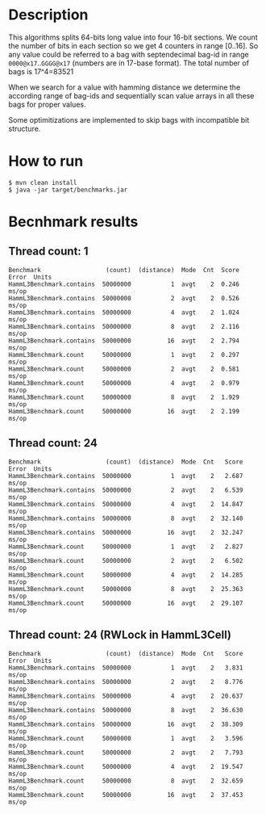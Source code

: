 # Description

This algorithms splits 64-bits long value into four 16-bit sections. We count the number of bits in
each section so we get 4 counters in range [0..16]. So any value could be referred to a bag with
septendecimal bag-id in range `0000@x17`..`GGGG@x17` (numbers are in 17-base format). The total number
of bags is 17^4=83521

When we search for a value with hamming distance we determine the according range of bag-ids and
sequentially scan value arrays in all these bags for proper values.

Some optimitizations are implemented to skip bags with incompatible bit structure.

# How to run

```
$ mvn clean install
$ java -jar target/benchmarks.jar
```

# Becnhmark results

## Thread count: 1

```
Benchmark                  (count)  (distance)  Mode  Cnt  Score   Error  Units
HammL3Benchmark.contains  50000000           1  avgt    2  0.246          ms/op
HammL3Benchmark.contains  50000000           2  avgt    2  0.526          ms/op
HammL3Benchmark.contains  50000000           4  avgt    2  1.024          ms/op
HammL3Benchmark.contains  50000000           8  avgt    2  2.116          ms/op
HammL3Benchmark.contains  50000000          16  avgt    2  2.794          ms/op
HammL3Benchmark.count     50000000           1  avgt    2  0.297          ms/op
HammL3Benchmark.count     50000000           2  avgt    2  0.581          ms/op
HammL3Benchmark.count     50000000           4  avgt    2  0.979          ms/op
HammL3Benchmark.count     50000000           8  avgt    2  1.929          ms/op
HammL3Benchmark.count     50000000          16  avgt    2  2.199          ms/op
```

## Thread count: 24

```
Benchmark                  (count)  (distance)  Mode  Cnt   Score   Error  Units
HammL3Benchmark.contains  50000000           1  avgt    2   2.687          ms/op
HammL3Benchmark.contains  50000000           2  avgt    2   6.539          ms/op
HammL3Benchmark.contains  50000000           4  avgt    2  14.847          ms/op
HammL3Benchmark.contains  50000000           8  avgt    2  32.140          ms/op
HammL3Benchmark.contains  50000000          16  avgt    2  32.247          ms/op
HammL3Benchmark.count     50000000           1  avgt    2   2.827          ms/op
HammL3Benchmark.count     50000000           2  avgt    2   6.502          ms/op
HammL3Benchmark.count     50000000           4  avgt    2  14.285          ms/op
HammL3Benchmark.count     50000000           8  avgt    2  25.363          ms/op
HammL3Benchmark.count     50000000          16  avgt    2  29.107          ms/op
```

## Thread count: 24 (RWLock in HammL3Cell)

```
Benchmark                  (count)  (distance)  Mode  Cnt   Score   Error  Units
HammL3Benchmark.contains  50000000           1  avgt    2   3.831          ms/op
HammL3Benchmark.contains  50000000           2  avgt    2   8.776          ms/op
HammL3Benchmark.contains  50000000           4  avgt    2  20.637          ms/op
HammL3Benchmark.contains  50000000           8  avgt    2  36.630          ms/op
HammL3Benchmark.contains  50000000          16  avgt    2  38.309          ms/op
HammL3Benchmark.count     50000000           1  avgt    2   3.596          ms/op
HammL3Benchmark.count     50000000           2  avgt    2   7.793          ms/op
HammL3Benchmark.count     50000000           4  avgt    2  19.547          ms/op
HammL3Benchmark.count     50000000           8  avgt    2  32.659          ms/op
HammL3Benchmark.count     50000000          16  avgt    2  37.453          ms/op
```
